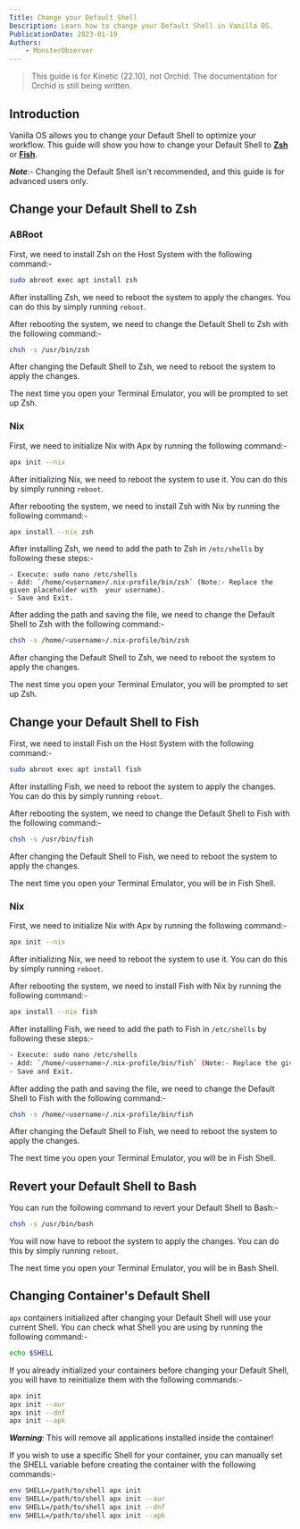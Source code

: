 ```yaml
---
Title: Change your Default Shell
Description: Learn how to change your Default Shell in Vanilla OS.
PublicationDate: 2023-01-19
Authors:
    - MonsterObserver
---
```


> This guide is for Kinetic (22.10), not Orchid. The documentation for Orchid is still being written.

## Introduction

Vanilla OS allows you to change your Default Shell to optimize your workflow. This guide will show you how to change your Default Shell to [**Zsh**](https://zsh.sourceforge.io/) or [**Fish**](https://fishshell.com/).

**_Note_**:- Changing the Default Shell isn't recommended, and this guide is for advanced users only.

## Change your Default Shell to Zsh

### ABRoot

First, we need to install Zsh on the Host System with the following command:-

```bash
sudo abroot exec apt install zsh
```

After installing Zsh, we need to reboot the system to apply the changes. You can do this by simply running `reboot`.

After rebooting the system, we need to change the Default Shell to Zsh with the following command:-

```bash
chsh -s /usr/bin/zsh
```

After changing the Default Shell to Zsh, we need to reboot the system to apply the changes.

The next time you open your Terminal Emulator, you will be prompted to set up Zsh.

### Nix

First, we need to initialize Nix with Apx by running the following command:-

```bash
apx init --nix
```

After initializing Nix, we need to reboot the system to use it. You can do this by simply running `reboot`.

After rebooting the system, we need to install Zsh with Nix by running the following command:-

```bash
apx install --nix zsh
```

After installing Zsh, we need to add the path to Zsh in `/etc/shells` by following these steps:-

```text
- Execute: sudo nano /etc/shells
- Add: `/home/<username>/.nix-profile/bin/zsh` (Note:- Replace the given placeholder with  your username).
- Save and Exit.
```

After adding the path and saving the file, we need to change the Default Shell to Zsh with the following command:-

```bash
chsh -s /home/<username>/.nix-profile/bin/zsh
```

After changing the Default Shell to Zsh, we need to reboot the system to apply the changes.

The next time you open your Terminal Emulator, you will be prompted to set up Zsh.

## Change your Default Shell to Fish

First, we need to install Fish on the Host System with the following command:-

```bash
sudo abroot exec apt install fish
```

After installing Fish, we need to reboot the system to apply the changes. You can do this by simply running `reboot`.

After rebooting the system, we need to change the Default Shell to Fish with the following command:-

```bash
chsh -s /usr/bin/fish
```

After changing the Default Shell to Fish, we need to reboot the system to apply the changes.

The next time you open your Terminal Emulator, you will be in Fish Shell.

### Nix

First, we need to initialize Nix with Apx by running the following command:-

```bash
apx init --nix
```

After initializing Nix, we need to reboot the system to use it. You can do this by simply running `reboot`.

After rebooting the system, we need to install Fish with Nix by running the following command:-

```bash
apx install --nix fish
```

After installing Fish, we need to add the path to Fish in `/etc/shells` by following these steps:-

```bash
- Execute: sudo nano /etc/shells
- Add: `/home/<username>/.nix-profile/bin/fish` (Note:- Replace the given placeholder with  your username).
- Save and Exit.
```

After adding the path and saving the file, we need to change the Default Shell to Fish with the following command:-

```bash
chsh -s /home/<username>/.nix-profile/bin/fish
```

After changing the Default Shell to Fish, we need to reboot the system to apply the changes.

The next time you open your Terminal Emulator, you will be in Fish Shell.

## Revert your Default Shell to Bash

You can run the following command to revert your Default Shell to Bash:-

```bash
chsh -s /usr/bin/bash
```

You will now have to reboot the system to apply the changes. You can do this by simply running `reboot`.

The next time you open your Terminal Emulator, you will be in Bash Shell.

## Changing Container's Default Shell

`apx` containers initialized after changing your Default Shell will use your current Shell. You can check what Shell you are using by running the following command:-

```bash
echo $SHELL
```

If you already initialized your containers before changing your Default Shell, you will have to reinitialize them with the following commands:-

```bash
apx init
apx init --aur
apx init --dnf
apx init --apk
```

**_Warning_**: This will remove all applications installed inside the container!

If you wish to use a specific Shell for your container, you can manually set the SHELL variable before creating the container with the following commands:-

```bash
env SHELL=/path/to/shell apx init
env SHELL=/path/to/shell apx init --aur
env SHELL=/path/to/shell apx init --dnf
env SHELL=/path/to/shell apx init --apk
```
